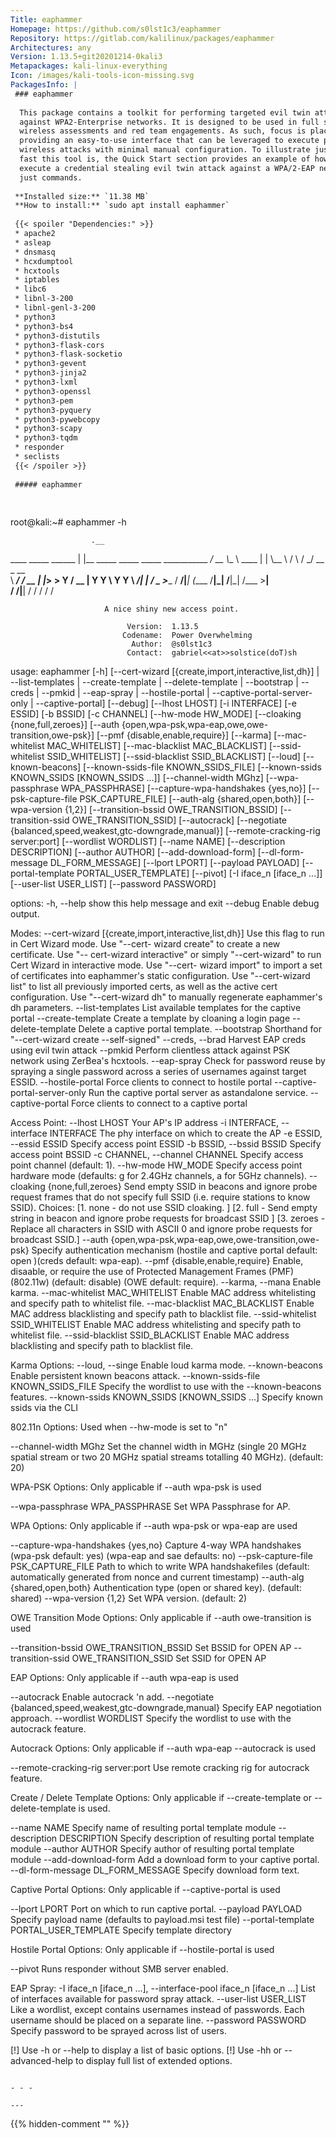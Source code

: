 ```yaml
---
Title: eaphammer
Homepage: https://github.com/s0lst1c3/eaphammer
Repository: https://gitlab.com/kalilinux/packages/eaphammer
Architectures: any
Version: 1.13.5+git20201214-0kali3
Metapackages: kali-linux-everything 
Icon: /images/kali-tools-icon-missing.svg
PackagesInfo: |
 ### eaphammer
 
  This package contains a toolkit for performing targeted evil twin attacks
  against WPA2-Enterprise networks. It is designed to be used in full scope
  wireless assessments and red team engagements. As such, focus is placed on
  providing an easy-to-use interface that can be leveraged to execute powerful
  wireless attacks with minimal manual configuration. To illustrate just how
  fast this tool is, the Quick Start section provides an example of how to
  execute a credential stealing evil twin attack against a WPA/2-EAP network in
  just commands.
 
 **Installed size:** `11.38 MB`  
 **How to install:** `sudo apt install eaphammer`  
 
 {{< spoiler "Dependencies:" >}}
 * apache2
 * asleap
 * dnsmasq
 * hcxdumptool
 * hcxtools
 * iptables
 * libc6 
 * libnl-3-200 
 * libnl-genl-3-200 
 * python3
 * python3-bs4
 * python3-distutils
 * python3-flask-cors
 * python3-flask-socketio
 * python3-gevent
 * python3-jinja2
 * python3-lxml
 * python3-openssl
 * python3-pem
 * python3-pyquery
 * python3-pywebcopy
 * python3-scapy
 * python3-tqdm
 * responder
 * seclists
 {{< /spoiler >}}
 
 ##### eaphammer
 
 
 ```
 root@kali:~# eaphammer -h
 
                      .__                                         
   ____ _____  ______ |  |__ _____    _____   _____   ___________ 
 _/ __ \\__  \ \____ \|  |  \\__  \  /     \ /     \_/ __ \_  __ \
 \  ___/ / __ \|  |_> >   Y  \/ __ \|  Y Y  \  Y Y  \  ___/|  | \/
  \___  >____  /   __/|___|  (____  /__|_|  /__|_|  /\___  >__|   
      \/     \/|__|        \/     \/      \/      \/     \/       
 
 
                         A nice shiny new access point.
 
                              Version:  1.13.5
                             Codename:  Power Overwhelming
                               Author:  @s0lst1c3
                              Contact:  gabriel<<at>>solstice(doT)sh
 
     
 usage: eaphammer [-h] [--cert-wizard [{create,import,interactive,list,dh}] |
                  --list-templates | --create-template | --delete-template |
                  --bootstrap | --creds | --pmkid | --eap-spray |
                  --hostile-portal | --captive-portal-server-only |
                  --captive-portal] [--debug] [--lhost LHOST] [-i INTERFACE]
                  [-e ESSID] [-b BSSID] [-c CHANNEL] [--hw-mode HW_MODE]
                  [--cloaking {none,full,zeroes}]
                  [--auth {open,wpa-psk,wpa-eap,owe,owe-transition,owe-psk}]
                  [--pmf {disable,enable,require}] [--karma]
                  [--mac-whitelist MAC_WHITELIST]
                  [--mac-blacklist MAC_BLACKLIST]
                  [--ssid-whitelist SSID_WHITELIST]
                  [--ssid-blacklist SSID_BLACKLIST] [--loud] [--known-beacons]
                  [--known-ssids-file KNOWN_SSIDS_FILE]
                  [--known-ssids KNOWN_SSIDS [KNOWN_SSIDS ...]]
                  [--channel-width MGhz] [--wpa-passphrase WPA_PASSPHRASE]
                  [--capture-wpa-handshakes {yes,no}]
                  [--psk-capture-file PSK_CAPTURE_FILE]
                  [--auth-alg {shared,open,both}] [--wpa-version {1,2}]
                  [--transition-bssid OWE_TRANSITION_BSSID]
                  [--transition-ssid OWE_TRANSITION_SSID] [--autocrack]
                  [--negotiate {balanced,speed,weakest,gtc-downgrade,manual}]
                  [--remote-cracking-rig server:port] [--wordlist WORDLIST]
                  [--name NAME] [--description DESCRIPTION] [--author AUTHOR]
                  [--add-download-form] [--dl-form-message DL_FORM_MESSAGE]
                  [--lport LPORT] [--payload PAYLOAD]
                  [--portal-template PORTAL_USER_TEMPLATE] [--pivot]
                  [-I iface_n [iface_n ...]] [--user-list USER_LIST]
                  [--password PASSWORD]
 
 options:
   -h, --help            show this help message and exit
   --debug               Enable debug output.
 
 Modes:
   --cert-wizard [{create,import,interactive,list,dh}]
                         Use this flag to run in Cert Wizard mode. Use "--cert-
                         wizard create" to create a new certificate. Use "--
                         cert-wizard interactive" or simply "--cert-wizard" to
                         run Cert Wizard in interactive mode. Use "--cert-
                         wizard import" to import a set of certificates into
                         eaphammer's static configuration. Use "--cert-wizard
                         list" to list all previously imported certs, as well
                         as the active cert configuration. Use "--cert-wizard
                         dh" to manually regenerate eaphammer's dh parameters.
   --list-templates      List available templates for the captive portal
   --create-template     Create a template by cloaning a login page
   --delete-template     Delete a captive portal template.
   --bootstrap           Shorthand for "--cert-wizard create --self-signed"
   --creds, --brad       Harvest EAP creds using evil twin attack
   --pmkid               Perform clientless attack against PSK network using
                         ZerBea's hcxtools.
   --eap-spray           Check for password reuse by spraying a single password
                         across a series of usernames against target ESSID.
   --hostile-portal      Force clients to connect to hostile portal
   --captive-portal-server-only
                         Run the captive portal server as astandalone service.
   --captive-portal      Force clients to connect to a captive portal
 
 Access Point:
   --lhost LHOST         Your AP's IP address
   -i INTERFACE, --interface INTERFACE
                         The phy interface on which to create the AP
   -e ESSID, --essid ESSID
                         Specify access point ESSID
   -b BSSID, --bssid BSSID
                         Specify access point BSSID
   -c CHANNEL, --channel CHANNEL
                         Specify access point channel (default: 1).
   --hw-mode HW_MODE     Specify access point hardware mode (defaults: g for
                         2.4GHz channels, a for 5GHz channels).
   --cloaking {none,full,zeroes}
                         Send empty SSID in beacons and ignore probe request
                         frames that do not specify full SSID (i.e. require
                         stations to know SSID). Choices: [1. none - do not use
                         SSID cloaking. ] [2. full - Send empty string in
                         beacon and ignore probe requests for broadcast SSID ]
                         [3. zeroes - Replace all characters in SSID with ASCII
                         0 and ignore probe requests for broadcast SSID.]
   --auth {open,wpa-psk,wpa-eap,owe,owe-transition,owe-psk}
                         Specify authentication mechanism (hostile and captive
                         portal default: open )(creds default: wpa-eap).
   --pmf {disable,enable,require}
                         Enable, disaable, or require the use of Protected
                         Management Frames (PMF) (802.11w) (default: disable)
                         (OWE default: require).
   --karma, --mana       Enable karma.
   --mac-whitelist MAC_WHITELIST
                         Enable MAC address whitelisting and specify path to
                         whitelist file.
   --mac-blacklist MAC_BLACKLIST
                         Enable MAC address blacklisting and specify path to
                         blacklist file.
   --ssid-whitelist SSID_WHITELIST
                         Enable MAC address whitelisting and specify path to
                         whitelist file.
   --ssid-blacklist SSID_BLACKLIST
                         Enable MAC address blacklisting and specify path to
                         blacklist file.
 
 Karma Options:
   --loud, --singe       Enable loud karma mode.
   --known-beacons       Enable persistent known beacons attack.
   --known-ssids-file KNOWN_SSIDS_FILE
                         Specify the wordlist to use with the --known-beacons
                         features.
   --known-ssids KNOWN_SSIDS [KNOWN_SSIDS ...]
                         Specify known ssids via the CLI
 
 802.11n Options:
   Used when --hw-mode is set to "n"
 
   --channel-width MGhz  Set the channel width in MGHz (single 20 MGHz spatial
                         stream or two 20 MGHz spatial streams totalling 40
                         MGHz). (default: 20)
 
 WPA-PSK Options:
   Only applicable if --auth wpa-psk is used
 
   --wpa-passphrase WPA_PASSPHRASE
                         Set WPA Passphrase for AP.
 
 WPA Options:
   Only applicable if --auth wpa-psk or wpa-eap are used
 
   --capture-wpa-handshakes {yes,no}
                         Capture 4-way WPA handshakes (wpa-psk default: yes)
                         (wpa-eap and sae defaults: no)
   --psk-capture-file PSK_CAPTURE_FILE
                         Path to which to write WPA handshakefiles (default:
                         automatically generated from nonce and current
                         timestamp)
   --auth-alg {shared,open,both}
                         Authentication type (open or shared key). (default:
                         shared)
   --wpa-version {1,2}   Set WPA version. (default: 2)
 
 OWE Transition Mode Options:
   Only applicable if --auth owe-transition is used
 
   --transition-bssid OWE_TRANSITION_BSSID
                         Set BSSID for OPEN AP
   --transition-ssid OWE_TRANSITION_SSID
                         Set SSID for OPEN AP
 
 EAP Options:
   Only applicable if --auth wpa-eap is used
 
   --autocrack           Enable autocrack 'n add.
   --negotiate {balanced,speed,weakest,gtc-downgrade,manual}
                         Specify EAP negotiation approach.
   --wordlist WORDLIST   Specify the wordlist to use with the autocrack
                         feature.
 
 Autocrack Options:
   Only applicable if --auth wpa-eap --autocrack is used
 
   --remote-cracking-rig server:port
                         Use remote cracking rig for autocrack feature.
 
 Create / Delete Template Options:
   Only applicable if --create-template or --delete-template is used.
 
   --name NAME           Specify name of resulting portal template module
   --description DESCRIPTION
                         Specify description of resulting portal template
                         module
   --author AUTHOR       Specify author of resulting portal template module
   --add-download-form   Add a download form to your captive portal.
   --dl-form-message DL_FORM_MESSAGE
                         Specify download form text.
 
 Captive Portal Options:
   Only applicable if --captive-portal is used
 
   --lport LPORT         Port on which to run captive portal.
   --payload PAYLOAD     Specify payload name (defaults to payload.msi test
                         file)
   --portal-template PORTAL_USER_TEMPLATE
                         Specify template directory
 
 Hostile Portal Options:
   Only applicable if --hostile-portal is used
 
   --pivot               Runs responder without SMB server enabled.
 
 EAP Spray:
   -I iface_n [iface_n ...], --interface-pool iface_n [iface_n ...]
                         List of interfaces available for password spray
                         attack.
   --user-list USER_LIST
                         Like a wordlist, except contains usernames instead of
                         passwords. Each username should be placed on a
                         separate line.
   --password PASSWORD   Specify password to be sprayed across list of users.
 
 [!] Use -h or --help to display a list of basic options.
 [!] Use -hh or --advanced-help to display full list of extended options.
 
 ```
 
 - - -
 
---
```

{{% hidden-comment "<!--Do not edit anything above this line-->" %}}
